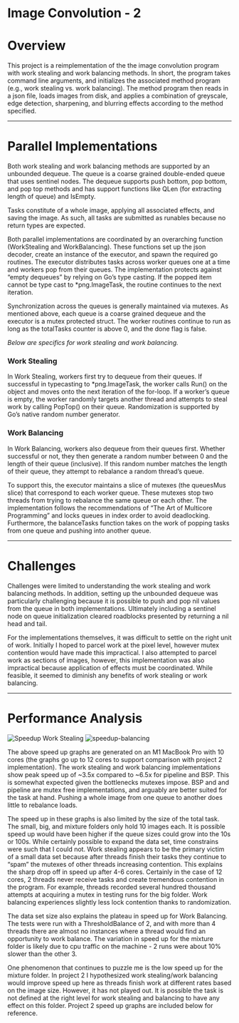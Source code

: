 # Image Convolution - 2

# Overview

This project is a reimplementation of the the image convolution program with work stealing and work balancing methods. In short, the program takes command line arguments, and initializes the associated method program (e.g., work stealing vs. work balancing). The method program then reads in a json file, loads images from disk, and applies a combination of greyscale, edge detection, sharpening, and blurring effects according to the method specified. 


---

# Parallel Implementations

Both work stealing and work balancing methods are supported by an unbounded dequeue. The queue is a coarse grained double-ended queue that uses sentinel nodes. The dequeue supports push bottom, pop bottom, and pop top methods and has support functions like QLen (for extracting length of queue) and IsEmpty. 

Tasks constitute of a whole image, applying all associated effects, and saving the image. As such, all tasks are submitted as runables because no return types are expected.

Both parallel implementations are coordinated by an overarching function (WorkStealing and WorkBalancing). These functions set up the json decoder, create an instance of the executor, and spawn the required go routines. The executor distributes tasks across worker queues one at a time and workers pop from their queues. The implementation protects against “empty dequeues” by relying on Go’s type casting. If the popped item cannot be type cast to *png.ImageTask, the routine continues to the next iteration.

Synchronization across the queues is generally maintained via mutexes. As mentioned above, each queue is a coarse grained dequeue and the executor is a mutex protected struct. The worker routines continue to run as long as the totalTasks counter is above 0, and the done flag is false.

*Below are specifics for work stealing and work balancing.*

### Work Stealing

In Work Stealing, workers first try to dequeue from their queues. If successful in typecasting to *png.ImageTask, the worker calls Run() on the object and moves onto the next iteration of the for-loop. If a worker’s queue is empty, the worker randomly targets another thread and attempts to steal work by calling PopTop() on their queue. Randomization is supported by Go’s native random number generator. 

### Work Balancing

In Work Balancing, workers also dequeue from their queues first. Whether successful or not, they then generate a random number between 0 and the length of their queue (inclusive). If this random number matches the length of their queue, they attempt to rebalance a random thread’s queue. 

To support this, the executor maintains a slice of mutexes (the queuesMus slice) that correspond to each worker queue. These mutexes stop two threads from trying to rebalance the same queue or each other. The implementation follows the recommendations of “The Art of Multicore Programming” and locks queues in index order to avoid deadlocking. Furthermore, the balanceTasks function takes on the work of popping tasks from one queue and pushing into another queue. 

---

# Challenges

Challenges were limited to understanding the work stealing and work balancing methods. In addition, setting up the unbounded dequeue was particularly challenging because it is possible to push and pop nil values from the queue in both implementations. Ultimately including a sentinel node on queue initialization cleared roadblocks presented by returning a nil head and tail. 

For the implementations themselves, it was difficult to settle on the right unit of work. Initially I hoped to parcel work at the pixel level, however mutex contention would have made this impractical. I also attempted to parcel work as sections of images, however, this implementation was also impractical because application of effects must be coordinated. While feasible, it seemed to diminish any benefits of work stealing or work balancing.

---

# Performance Analysis
![Speedup Work Stealing](https://user-images.githubusercontent.com/107568169/230180046-348f97fa-c218-4059-bbc6-152e324e03c1.png)
![speedup-balancing](https://user-images.githubusercontent.com/107568169/230180203-10fa2a84-8962-4e63-b9f3-87de80c8b5d1.png)


The above speed up graphs are generated on an M1 MacBook Pro with 10 cores (the graphs go up to 12 cores to support comparison with project 2 implementation). The work stealing and work balancing implementations show peak speed up of ~3.5x compared to ~6.5x for pipeline and BSP. This is somewhat expected given the bottlenecks mutexes impose. BSP and and pipeline are mutex free implementations, and arguably are better suited for the task at hand. Pushing a whole image from one queue to another does little to rebalance loads. 

The speed up in these graphs is also limited by the size of the total task. The small, big, and mixture folders only hold 10 images each. It is possible speed up would have been higher if the queue sizes could grow into the 10s or 100s. While certainly possible to expand the data set, time constrains were such that I could not.  Work stealing appears to be the primary victim of a small data set because after threads finish their tasks they continue to “spam” the mutexes of other threads increasing contention. This explains the sharp drop off in speed up after 4-6 cores. Certainly in the case of 12 cores, 2 threads never receive tasks and create tremendous contention in the program. For example, threads recorded several hundred thousand attempts at acquiring a mutex in testing runs for the big folder. Work balancing experiences slightly less lock contention thanks to randomization.

The data set size also explains the plateau in speed up for Work Balancing. The tests were run with a ThresholdBalance of 2, and with more than 4 threads there are almost no instances where a thread would find an opportunity to work balance. The variation in speed up for the mixture folder is likely due to cpu traffic on the machine - 2 runs were about 10% slower than the other 3.

One phenomenon that continues to puzzle me is the low speed up for the mixture folder. In project 2 I hypothesized work stealing/work balancing would improve speed up here as threads finish work at different rates based on the image size. However, it has not played out. It is possible the task is not defined at the right level for work stealing and balancing to have any effect on this folder. Project 2 speed up graphs are included below for reference.

